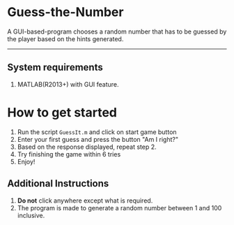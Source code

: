 # Guess-the-Number
A GUI-based-program chooses a random number that has to be guessed by the player based on the hints generated.

---

## System requirements
1. MATLAB(R2013+) with GUI feature.


# How to get started
1. Run the script `GuessIt.m` and click on start game button
2. Enter your first guess and press the button "Am I right?"
3. Based on the response displayed, repeat step 2.
4. Try finishing the game within 6 tries
5. Enjoy!

## Additional Instructions
1. **Do not** click anywhere except what is required.
2.  The program is made to generate a random number between 1 and 100 inclusive.
